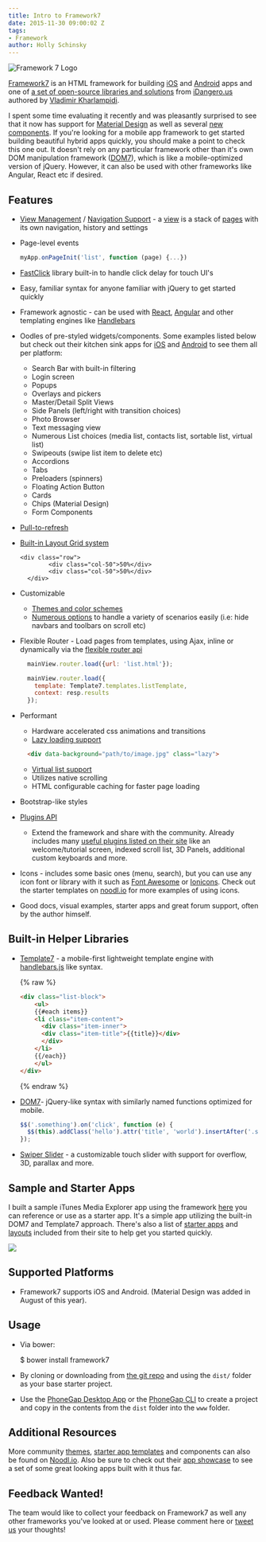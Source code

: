 ```yaml
---
title: Intro to Framework7
date: 2015-11-30 09:00:02 Z
tags:
- Framework
author: Holly Schinsky
---
```


![Framework 7 Logo](/blog/uploads/2015-11/f7logo.png)

[Framework7](http://www.idangero.us/framework7) is an HTML framework for building [iOS](http://www.idangero.us/framework7/kitchen-sink-ios/) and [Android](http://www.idangero.us/framework7/kitchen-sink-material/) apps and one of [a set of open-source libraries and solutions](http://www.idangero.us/) from [iDangero.us](https://twitter.com/idangerous) authored by
[Vladimir Kharlampidi](https://twitter.com/nolimits4web).

I spent some time evaluating it recently and was pleasantly surprised to see that it now has support for [Material Design](http://www.idangero.us/framework7/kitchen-sink-material/ ) as well as several [new components](http://www.idangero.us/framework7/kitchen-sink-ios/). If you're looking for a mobile app framework to get started building beautiful hybrid apps quickly, you should make a point to check this one out. It doesn't rely on any particular framework other than it's own DOM manipulation framework ([DOM7](http://www.idangero.us/framework7/docs/dom.html#.VlTBFt-rRR0)), which is like a mobile-optimized version of jQuery. However, it can also be used with other frameworks like Angular, React etc if desired.

## Features

- [View Management](http://www.idangero.us/framework7/docs/views.html#.VlXdxt-rRR0) / [Navigation Support](http://www.idangero.us/framework7/docs/router-api.html#.VlXd5d-rRR0) - a [view](http://www.idangero.us/framework7/docs/views.html#.Vlx57d-rRR0) is a stack of [pages](http://www.idangero.us/framework7/docs/pages.html#.Vlx5zd-rRR0) with its own navigation, history and settings
- Page-level events

  ```js
  myApp.onPageInit('list', function (page) {...})
  ```

- [FastClick](https://ftlabs.github.io/fastclick/) library built-in to handle click delay for touch UI's
- Easy, familiar syntax for anyone familiar with jQuery to get started quickly
- Framework agnostic - can be used with [React](https://github.com/philipshurpik/framework7-react-base), [Angular](https://github.com/valnub/Framework7-Pure-Angular-Template) and other templating engines like [Handlebars](https://github.com/philipshurpik/Framework7-Contacts7-MVC)
- Oodles of pre-styled widgets/components. Some examples listed below but check out their kitchen sink apps for [iOS](http://www.idangero.us/framework7/kitchen-sink-ios/) and [Android](http://www.idangero.us/framework7/kitchen-sink-material/) to see them all per platform:
  - Search Bar with built-in filtering
  - Login screen
  - Popups
  - Overlays and pickers
  - Master/Detail Split Views
  - Side Panels (left/right with transition choices)
  - Photo Browser
  - Text messaging view
  - Numerous List choices (media list, contacts list, sortable list, virtual list)
  - Swipeouts (swipe list item to delete etc)
  - Accordions
  - Tabs
  - Preloaders (spinners)
  - Floating Action Button
  - Cards
  - Chips (Material Design)
  - Form Components
- [Pull-to-refresh](http://www.idangero.us/framework7/docs/pull-to-refresh.html#.Vlx6oN-rRR0)
- [Built-in Layout Grid system](http://www.idangero.us/framework7/docs/grid.html#.Vlx3mt-rRR0)

      <div class="row">
              <div class="col-50">50%</div>
              <div class="col-50">50%</div>
        </div>

- Customizable
  - [Themes and color schemes](http://www.idangero.us/framework7/docs/color-themes.html#.VlXbF9-rRR0)
  - [Numerous options](http://www.idangero.us/framework7/docs/init-app.html#.Vi9_mhCrSu4) to handle a variety of scenarios easily (i.e: hide navbars and toolbars on scroll etc)
- Flexible Router - Load pages from templates, using Ajax, inline or dynamically via the [flexible router api](http://www.idangero.us/framework7/docs/router-api.html#.Vlx04d-rRR0)

  ```js
    mainView.router.load({url: 'list.html'});

    mainView.router.load({
      template: Template7.templates.listTemplate,
      context: resp.results
    });
  ```

- Performant
  - Hardware accelerated css animations and transitions
  - [Lazy loading support](http://www.idangero.us/framework7/docs/lazy-load.html#.VlXbut-rRR0)

  ```html
    <div data-background="path/to/image.jpg" class="lazy">
  ```

  - [Virtual list support](http://www.idangero.us/framework7/docs/virtual-list.html#.VlXc19-rRR0)
  - Utilizes native scrolling
  - HTML configurable caching for faster page loading
- Bootstrap-like styles
- [Plugins API](http://www.idangero.us/framework7/docs/plugins-api.html#.Vi-LSRCrSu4)
  - Extend the framework and share with the community. Already includes many [useful plugins listed on their site](http://www.idangero.us/framework7/plugins/#.VlUFc9-rRR0) like an welcome/tutorial screen,  indexed scroll list, 3D Panels, additional custom keyboards and more.
- Icons - includes some basic ones (menu, search), but you can use any icon font or library with it such as [Font Awesome](https://fortawesome.github.io/Font-Awesome/) or [Ionicons](http://ionicons.com). Check out the starter templates on [noodl.io](https://www.noodl.io/market/category/framework7/) for more examples of using icons.
- Good docs, visual examples, starter apps and great forum support, often by the author himself.

## Built-in Helper Libraries

- [Template7](http://www.idangero.us/template7/#.Vi-JRRCrSu4) - a mobile-first lightweight template engine with [handlebars.js](http://handlebarsjs.com/) like syntax.

  {% raw %}
  ```html
  <div class="list-block">
      <ul>
      {{#each items}}
      <li class="item-content">
        <div class="item-inner">
        <div class="item-title">{{title}}</div>
        </div>
      </li>
      {{/each}}
      </ul>
  </div>
  ```
  {% endraw %}

- [DOM7](http://www.idangero.us/framework7/docs/dom.html#.VlTBFt-rRR0)- jQuery-like syntax with similarly named functions optimized for mobile.

  ```js
  $$('.something').on('click', function (e) {
    $$(this).addClass('hello').attr('title', 'world').insertAfter('.something-else');
  });
  ```

- [Swiper Slider](http://www.idangero.us/framework7/docs/swiper.html#.Vi-0AhCrSu4) - a customizable touch slider with support for overflow, 3D, parallax and more.

## Sample and Starter Apps

I built a sample iTunes Media Explorer app using the framework [here](https://github.com/hollyschinsky/MediaExplorerFramework7) you can reference or use as a starter app. It's a simple app utilizing the built-in DOM7 and Template7 approach.  There's also a list of [starter apps](http://www.idangero.us/framework7/apps/#.VlTGVN-rRR0) and [layouts](http://www.idangero.us/framework7/examples/#.VlTGh9-rRR0) included from their site to help get you started quickly.

![](/blog/uploads/2015-11/app-screens2.png)

## Supported Platforms

- Framework7 supports iOS and Android. (Material Design was added in August of this year).

## Usage

- Via bower:

    $ bower install framework7

- By cloning or downloading from [the git repo](https://github.com/nolimits4web/framework7/) and using the `dist/` folder as your base starter project.
- Use the [PhoneGap Desktop App](https://github.com/phonegap/phonegap-app-desktop) or the [PhoneGap CLI](https://github.com/phonegap/phonegap-cli) to create a project and copy in the contents from the `dist` folder into the `www` folder.

## Additional Resources

More community [themes](https://www.noodl.io/market/category/framework7/theme#page-top), [starter app templates](https://www.noodl.io/market/category/framework7/template#page-top]) and components can also be found on [Noodl.io](https://www.noodl.io/market/category/framework7). Also be sure to check out their [app showcase](http://www.idangero.us/framework7/showcase/#.VlURUN-rRR0) to see a set of some great looking apps built with it thus far.

## Feedback Wanted!

The team would like to collect your feedback on Framework7 as well any other frameworks you've looked at or used. Please comment here or [tweet us](http://twitter.com/@phonegap) your thoughts!
